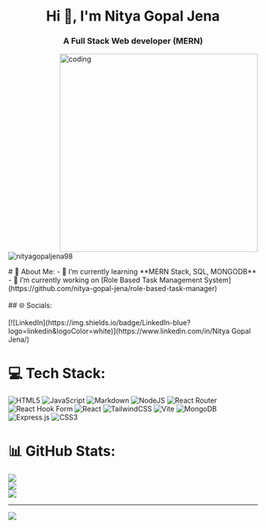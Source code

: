 <h1 align="center">Hi 👋, I'm Nitya Gopal Jena</h1>
<h3 align="center">A Full Stack Web developer (MERN)</h3>

<img align="right" alt="coding" width="400" src="https://cdn.dribbble.com/users/1162077/screenshots/3848914/programmer.gif">
<br><br>

<p align="left"> <img src="https://komarev.com/ghpvc/?username=nityagopaljena98&label=Profile%20views&color=0e75b6&style=flat" alt="nityagopaljena98" /> </p>
# 💫 About Me:
- 🌱 I’m currently learning  **MERN Stack, SQL, MONGODB**
- 🔭 I’m currently working on [Role Based Task Management System](https://github.com/nitya-gopal-jena/role-based-task-manager)
<br><br>
## 🌐 Socials: <br><br>
[![LinkedIn](https://img.shields.io/badge/LinkedIn-blue?logo=linkedin&logoColor=white)](https://www.linkedin.com/in/Nitya Gopal Jena/)


# 💻 Tech Stack:
![HTML5](https://img.shields.io/badge/html5-%23E34F26.svg?style=for-the-badge&logo=html5&logoColor=white) ![JavaScript](https://img.shields.io/badge/javascript-%23323330.svg?style=for-the-badge&logo=javascript&logoColor=%23F7DF1E) ![Markdown](https://img.shields.io/badge/markdown-%23000000.svg?style=for-the-badge&logo=markdown&logoColor=white) ![NodeJS](https://img.shields.io/badge/node.js-6DA55F?style=for-the-badge&logo=node.js&logoColor=white) ![React Router](https://img.shields.io/badge/React_Router-CA4245?style=for-the-badge&logo=react-router&logoColor=white) ![React Hook Form](https://img.shields.io/badge/React%20Hook%20Form-%23EC5990.svg?style=for-the-badge&logo=reacthookform&logoColor=white) ![React](https://img.shields.io/badge/react-%2320232a.svg?style=for-the-badge&logo=react&logoColor=%2361DAFB) ![TailwindCSS](https://img.shields.io/badge/tailwindcss-%2338B2AC.svg?style=for-the-badge&logo=tailwind-css&logoColor=white) ![Vite](https://img.shields.io/badge/vite-%23646CFF.svg?style=for-the-badge&logo=vite&logoColor=white) ![MongoDB](https://img.shields.io/badge/MongoDB-%234ea94b.svg?style=for-the-badge&logo=mongodb&logoColor=white) ![Express.js](https://img.shields.io/badge/express.js-%23404d59.svg?style=for-the-badge&logo=express&logoColor=%2361DAFB) ![CSS3](https://img.shields.io/badge/css3-%231572B6.svg?style=for-the-badge&logo=css3&logoColor=white)
# 📊 GitHub Stats:
![](https://github-readme-stats.vercel.app/api?username=nitya-gopal-jena&theme=dark&hide_border=false&include_all_commits=true&count_private=true)<br/>
![](https://nirzak-streak-stats.vercel.app/?user=nitya-gopal-jena&theme=dark&hide_border=false)<br/>
![](https://github-readme-stats.vercel.app/api/top-langs/?username=nitya-gopal-jena&theme=dark&hide_border=false&include_all_commits=true&count_private=true&layout=compact)

---
[![](https://visitcount.itsvg.in/api?id=nitya-gopal-jena&icon=0&color=0)](https://visitcount.itsvg.in)

<!-- Proudly created with GPRM ( https://gprm.itsvg.in ) -->


